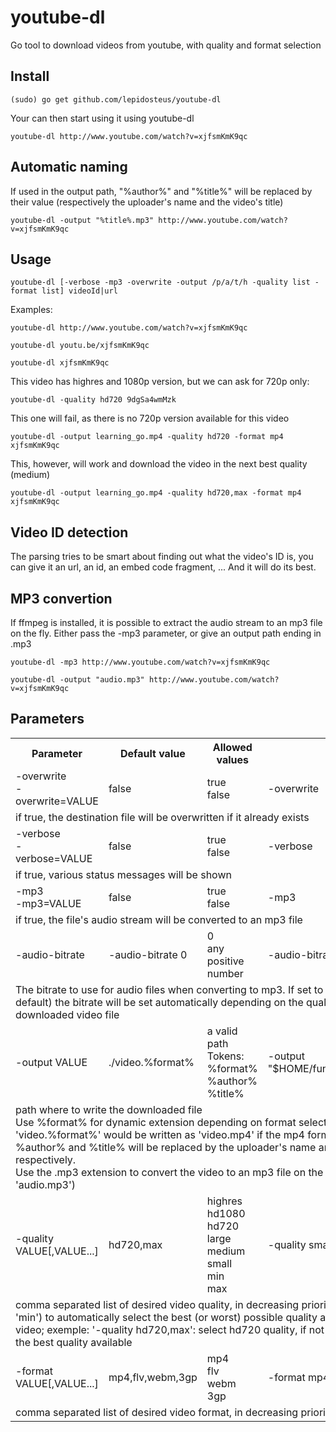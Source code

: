 youtube-dl
=================

Go tool to download videos from youtube, with quality and format selection

Install
-------

    (sudo) go get github.com/lepidosteus/youtube-dl

Your can then start using it using youtube-dl

    youtube-dl http://www.youtube.com/watch?v=xjfsmKmK9qc


Automatic naming
----------------

If used in the output path, "%author%" and "%title%" will be replaced by their value (respectively the uploader's name and the video's title)

    youtube-dl -output "%title%.mp3" http://www.youtube.com/watch?v=xjfsmKmK9qc

Usage
-----

    youtube-dl [-verbose -mp3 -overwrite -output /p/a/t/h -quality list -format list] videoId|url

Examples:

    youtube-dl http://www.youtube.com/watch?v=xjfsmKmK9qc

    youtube-dl youtu.be/xjfsmKmK9qc

    youtube-dl xjfsmKmK9qc

This video has highres and 1080p version, but we can ask for 720p only:

    youtube-dl -quality hd720 9dgSa4wmMzk

This one will fail, as there is no 720p version available for this video

    youtube-dl -output learning_go.mp4 -quality hd720 -format mp4 xjfsmKmK9qc

This, however, will work and download the video in the next best quality (medium)

    youtube-dl -output learning_go.mp4 -quality hd720,max -format mp4 xjfsmKmK9qc

Video ID detection
------------------

The parsing tries to be smart about finding out what the video's ID is, you can give it an url, an id, an embed code fragment, ... And it will do its best.

MP3 convertion
--------------

If ffmpeg is installed, it is possible to extract the audio stream to an mp3 file on the fly. Either pass the -mp3 parameter, or give an output path ending in .mp3

    youtube-dl -mp3 http://www.youtube.com/watch?v=xjfsmKmK9qc

    youtube-dl -output "audio.mp3" http://www.youtube.com/watch?v=xjfsmKmK9qc

Parameters
----------

<table>
  <tr>
    <th>Parameter</th><th>Default value</th><th>Allowed values</th><th>Example</th>
  </tr>
  <tr>
    <td>-overwrite<br>-overwrite=VALUE</td><td>false</td><td>true<br>false</td><td>-overwrite</td>
  </tr>
  <tr>
    <td colspan="4">if true, the destination file will be overwritten if it already exists</td>
  </tr>
  <tr>
    <td>-verbose<br>-verbose=VALUE</td><td>false</td><td>true<br>false</td><td>-verbose</td>
  </tr>
  <tr>
    <td colspan="4">if true, various status messages will be shown</td>
  </tr>
  <tr>
    <td>-mp3<br>-mp3=VALUE</td><td>false</td><td>true<br>false</td><td>-mp3</td>
  </tr>
  <tr>
    <td colspan="4">if true, the file's audio stream will be converted to an mp3 file</td>
  </tr>
  <tr>
    <td>-audio-bitrate</td><td>-audio-bitrate 0<td>0<br />any positive number</td><td>-audio-bitrate 128</td>
  </tr>
  <tr>
    <td colspan="4">The bitrate to use for audio files when converting to mp3. If set to 0 (which is the default) the bitrate will be set automatically depending on the quality of the downloaded video file</td>
  </tr>
  <tr>
    <td>-output VALUE</td><td>./video.%format%</td><td>a valid path<br>Tokens:<br>%format%<br>%author%<br>%title%</td><td>-output "$HOME/funny_video.%format%"
  </tr>
  <tr>
    <td colspan="4">path where to write the downloaded file<br>Use %format% for dynamic extension depending on format selected (eg: 'video.%format%' would be written as 'video.mp4' if the mp4 format is selected).<br>%author% and %title% will be replaced by the uploader's name and the video's title, respectively.<br>Use the .mp3 extension to convert the video to an mp3 file on the fly (eg: -ouput 'audio.mp3')</td>
  </tr>
  <tr>
    <td>-quality VALUE[,VALUE...]</td><td>hd720,max</td><td>highres<br>hd1080<br>hd720<br>large<br>medium<br>small<br>min<br>max</td><td>-quality small,min</td>
  </tr>
  <tr>
    <td colspan="4">comma separated list of desired video quality, in decreasing priority. Use 'max' (or 'min') to automatically select the best (or worst) possible quality available for this video; exemple: '-quality hd720,max': select hd720 quality, if not available then select the best quality available</td>
  </tr>
  <tr>
    <td>-format VALUE[,VALUE...]</td><td>mp4,flv,webm,3gp</td><td>mp4<br>flv<br>webm<br>3gp</td><td>-format mp4,flv</td>
  </tr>
  <tr>
    <td colspan="4">comma separated list of desired video format, in decreasing priority</td>
  </tr>
</table>
